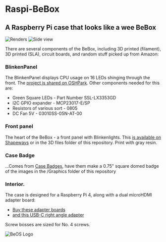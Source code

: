 # Raspi-BeBox
## A Raspberry Pi case that looks like a wee BeBox

![Renders](https://github.com/bbenchoff/Raspi-BeBox/blob/main/Images/Main.png)
![Side view](https://github.com/bbenchoff/Raspi-BeBox/blob/main/Images/Main.jpg)

There are several components of the BeBox, including 3D printed (filament), 3D printed (SLA), circuit boards, and random stuff picked up from Amazon:

### BlinkenPanel
The BlinkenPanel displays CPU usage on 16 LEDs shinging through the front. The [project is shared on OSHPark](https://oshpark.com/shared_projects/XPZorljf). Other components needed for this are:

* Green Square LEDs - Part Number SSL-LX3353GD
* I2C GPIO expander - MCP23017-E/SP
* Resistors of various sort - 0805
* DC Fan 5V - 03010SS-05N-AT-00

### Front panel
The heart of the BeBox - a front panel with Blinkenlights. This [is available on Shapeways](https://www.shapeways.com/product/FETJ2WU6V/raspi-bebox-face?optionId=224175918) or in the 3D files folder of this repository. Print with gray resin.

### Case Badge
...Comes from [Case Badges](www.casebadges.com), have them make a 0.75" square domed badge of the images in the /Graphics folder of this repository

### Interior. 
The case is designed for a Raspberry Pi 4, along with a dual microHDMI adapter board:

* [Buy these adapter boards](https://www.amazon.com/gp/product/B08V5MXLS6)
* [and this USB-C right angle adapter](https://www.amazon.com/gp/product/B086W2LTGY)

Screw bosses are sized for No. 4 screws.



![BeOS Logo](https://github.com/bbenchoff/Raspi-BeBox/blob/main/Graphics/BeOSLogo.png)
